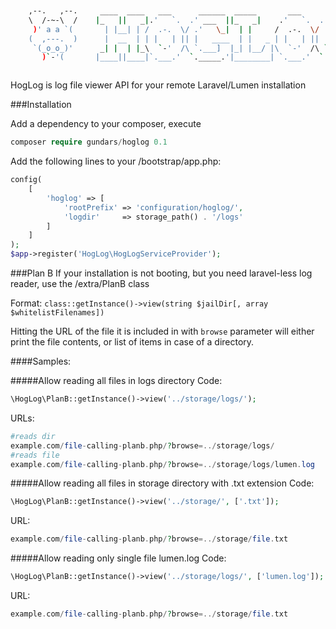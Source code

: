
```bash


    ,--.   ,--.     ____  ____   ___      ______  _____       ___      ______
    \  /-~-\  /    |_   ||   _|.'   `.  .' ___  ||_   _|    .'   `.  .' ___  |
     )' a a `(       | |__| | /  .-.  \/ .'   \_|  | |     /  .-.  \/ .'   \_|
    (  ,---.  )      |  __  | | |   | || |   ____  | |   _ | |   | || |   ____
     `(_o_o_)'      _| |  | |_\  `-'  /\ `.___]  |_| |__/ |\  `-'  /\ `.___]  |
       )`-'(       |____||____|`.___.'  `._____.'|________| `.___.'  `._____.'



```
HogLog is log file viewer API for your remote Laravel/Lumen installation

###Installation

Add a dependency to your composer, execute
```php
composer require gundars/hoglog 0.1
```


Add the following lines to your /bootstrap/app.php:
```php
config(
    [
        'hoglog' => [
            'rootPrefix' => 'configuration/hoglog/',
            'logdir'     => storage_path() . '/logs'
        ]
    ]
);
$app->register('HogLog\HogLogServiceProvider');
```
###Plan B
If your installation is not booting, but you need laravel-less log reader, use the /extra/PlanB class

Format:
```class::getInstance()->view(string $jailDir[, array $whitelistFilenames])```

Hitting the URL of the file it is included in with `browse` parameter will either print the file contents, or list of items in case of a directory.

####Samples:

#####Allow reading all files in logs directory
Code: 
```php
\HogLog\PlanB::getInstance()->view('../storage/logs/');
```
URLs:  
```php
#reads dir
example.com/file-calling-planb.php/?browse=../storage/logs/
#reads file
example.com/file-calling-planb.php/?browse=../storage/logs/lumen.log
```

#####Allow reading all files in storage directory with .txt extension
Code: 
```php
\HogLog\PlanB::getInstance()->view('../storage/', ['.txt']);
```
URL:  
```php
example.com/file-calling-planb.php/?browse=../storage/file.txt
```

#####Allow reading only single file lumen.log
Code: 
```php
\HogLog\PlanB::getInstance()->view('../storage/logs/', ['lumen.log']);
```
URL:  
```php
example.com/file-calling-planb.php/?browse=../storage/file.txt
```
